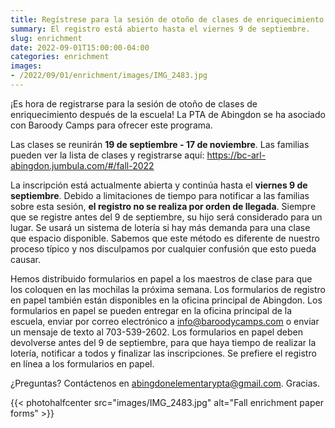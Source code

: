 ```yaml
--- 
title: Regístrese para la sesión de otoño de clases de enriquecimiento después de la escuela
summary: El registro está abierto hasta el viernes 9 de septiembre.
slug: enrichment
date: 2022-09-01T15:00:00-04:00
categories: enrichment
images: 
- /2022/09/01/enrichment/images/IMG_2483.jpg
---
```


¡Es hora de registrarse para la sesión de otoño de clases de enriquecimiento después de la escuela! La PTA de Abingdon se ha asociado con Baroody Camps para ofrecer este programa.

Las clases se reunirán **19 de septiembre - 17 de noviembre**. Las familias pueden ver la lista de clases y registrarse aquí: https://bc-arl-abingdon.jumbula.com/#/fall-2022

La inscripción está actualmente abierta y continúa hasta el **viernes 9 de septiembre**. Debido a limitaciones de tiempo para notificar a las familias sobre esta sesión, **el registro no se realiza por orden de llegada**. Siempre que se registre antes del 9 de septiembre, su hijo será considerado para un lugar. Se usará un sistema de lotería si hay más demanda para una clase que espacio disponible. Sabemos que este método es diferente de nuestro proceso típico y nos disculpamos por cualquier confusión que esto pueda causar.

Hemos distribuido formularios en papel a los maestros de clase para que los coloquen en las mochilas la próxima semana. Los formularios de registro en papel también están disponibles en la oficina principal de Abingdon. Los formularios en papel se pueden entregar en la oficina principal de la escuela, enviar por correo electrónico a info@baroodycamps.com o enviar un mensaje de texto al 703-539-2602. Los formularios en papel deben devolverse antes del 9 de septiembre, para que haya tiempo de realizar la lotería, notificar a todos y finalizar las inscripciones. Se prefiere el registro en línea a los formularios en papel.

¿Preguntas? Contáctenos en abingdonelementarypta@gmail.com. Gracias.

{{< photohalfcenter src="images/IMG_2483.jpg" alt="Fall enrichment paper forms" >}}